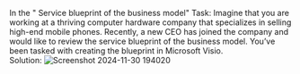 In the " Service blueprint of the business model" 
Task: Imagine that you are working at a thriving computer hardware company that specializes in selling high-end mobile phones. Recently, a new CEO has joined the company and would like to review the service blueprint of the business model. You’ve been tasked with creating the blueprint in Microsoft Visio.  
Solution: ![Screenshot 2024-11-30 194020](https://github.com/user-attachments/assets/acc88de9-7e24-446f-acda-8afe853cd14a)
